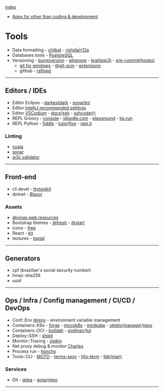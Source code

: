 [index](README.md#dev-links)

* [Apps for other than coding & development](https://www.notion.so/Apps-a0911d71491446678fb3c3a8233cbe5b)

# Tools

* Data formatting - [chilkat](https://tools.chilkat.io/) - [rishida|r12a](https://r12a.github.io/)
* Databases tools - [PostgreSQL](https://www.enterprisedb.com/blog/top-tools-manage-postgres-enterprise-administration-performance-high-availability-and)
* Versioning - [bumpversion](https://github.com/peritus/bumpversion) - [gitignore](https://github.com/github/gitignore) - [legit(pip3)](https://github.com/kennethreitz/legit) - [pre-commit(hooks)](https://pre-commit.com/)
  - [git for windows](https://gitforwindows.org/) - [@git-scm](https://git-scm.com/download/win) - [extensions](https://github.com/gitextensions/gitextensions#downloads)
  - github - [refined](https://github.com/sindresorhus/refined-github)

---

## Editors / IDEs

* Editor Eclipse - [darkestdark](https://marketplace.eclipse.org/content/darkest-dark-theme-devstyle) - [sonarlint](https://marketplace.eclipse.org/content/sonarlint)
* Editor [IntelliJ recommended settings](https://darekkay.com/blog/intellij-idea-settings/)
* Editor [VSCodium](https://vscodium.com/) - [docs](https://github.com/VSCodium/vscodium/blob/master/DOCS.md)/[ssh](https://code.visualstudio.com/docs/remote/ssh) - [sshcode(r)](https://github.com/cdr/sshcode)
* REPL Groovy - [console](https://groovyconsole.appspot.com/) - [jdoodle.com](https://www.jdoodle.com/execute-groovy-online) - [playground](https://groovy-playground.appspot.com/) - [tio.run](https://tio.run/#groovy)
* REPL Python - [fiddle](http://pythonfiddle.com/) - [tutor](http://pythontutor.com/)/[live](http://pythontutor.com/live.html#mode=edit) - [repl.it](https://repl.it/languages/python3)

### Linting

* [coala](https://coala.io/)
* [sonar](https://www.sonarqube.org/)
* [w3c validator](https://validator.w3.org/#validate_by_input)

---

## Front-end

* cli devel - [ttytoolkit](https://ttytoolkit.org/)
* dotnet - [Blazor](https://dotnet.microsoft.com/apps/aspnet/web-apps/blazor)

### Assets

* [@jonas web resources](http://codingheroes.io/resources/)
* Bootstrap themes - [@fresh](https://freshdesignweb.com/free-bootstrap-templates/) - [@start](https://startbootstrap.com/)
* icons - [free](https://icon-library.net/)
* React - [kit](https://blog.logrocket.com/top-7-ui-libraries-and-kits-for-react/)
* textures - [toptal](https://www.toptal.com/designers/subtlepatterns/)

---

## Generators

* cpf (brazilian's social security number)
* hmac-sha256
* uuid

---

## Ops / Infra / Config management / CI/CD / DevOps

* Conf::Env [direnv](https://direnv.net/) - environment variable management
* Containers::K8s - [forge](https://forge.sh/) - [microk8s](https://microk8s.io/) - [minikube](https://minikube.sigs.k8s.io/) - [okteto(manage)](https://okteto.com/)/[repo](https://github.com/okteto/okteto)
* Containers::OCI - [buildah](https://buildah.io/) - [podman](https://podman.io/)/[tut](https://developers.redhat.com/blog/2019/01/15/podman-managing-containers-pods/)
* Deploy::SSH - [shipit](https://github.com/sapegin/shipit)
* Monitor::Tracing - [zipkin](https://zipkin.io/)
* Net proxy debug & monitor [Charles](https://www.charlesproxy.com/)
* Process run - [honcho](https://github.com/nickstenning/honcho)
* Tools::CLI - [MOTD](https://www.putorius.net/custom-motd-login-screen-linux.html) - [terms-sexy](https://terminalsare.sexy/) - [tilix-term](https://gnunn1.github.io/tilix-web/) - [tldr(man)](https://github.com/tldr-pages/tldr)

### Services

* Git - [gitea](https://gitea.io/en-us/) - [gogs](https://gogs.io/)/[repo](https://github.com/gogs/gogs)

---
